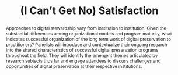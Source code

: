 ---
abstract: Approaches to digital stewardship vary from institution to institution.
  Given the substantial differences among organizational models and program maturity,
  what indicates successful organization of the long term work of digital preservation
  to practitioners? Panelists will introduce and contextualize their ongoing research
  into the shared characteristics of successful digital preservation programs throughout
  the field. They will identify the emergent themes articulated by research subjects
  thus far and engage attendees to discuss challenges and opportunities of digital
  preservation at their respective institutions.
creators:
- Verbruggen, Erwin
- Griesinger, Peggy
- Peltzman, Shira
- Kim, Julia
- Blumenthal, Karl-Rainer
- Steeves, Vicky
date: null
document_url: https://services.phaidra.univie.ac.at/api/object/o:1079780/download
grand_parent: iPRES
institutions: []
keywords: []
landing_page_url: https://phaidra.univie.ac.at/o:1079780
language: eng
layout: publication
license: CC BY 4.0 International
notes_url: null
parent: iPRES 2019
presentation_url: null
publication_type: paper
size: 139870
source_name: iPRES
title: '(I Can’t Get No) Satisfaction '
year: 2019
---